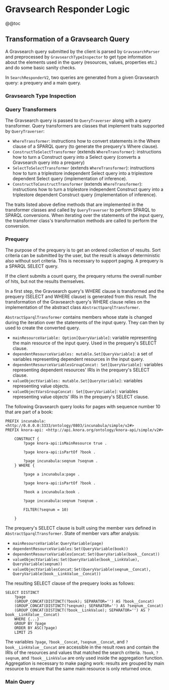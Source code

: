 <!---
Copyright © 2015-2018 the contributors (see Contributors.md).

This file is part of Knora.

Knora is free software: you can redistribute it and/or modify
it under the terms of the GNU Affero General Public License as published
by the Free Software Foundation, either version 3 of the License, or
(at your option) any later version.

Knora is distributed in the hope that it will be useful,
but WITHOUT ANY WARRANTY; without even the implied warranty of
MERCHANTABILITY or FITNESS FOR A PARTICULAR PURPOSE.  See the
GNU Affero General Public License for more details.

You should have received a copy of the GNU Affero General Public
License along with Knora.  If not, see <http://www.gnu.org/licenses/>.
-->

# Gravsearch Responder Logic

@@toc

## Transformation of a Gravsearch Query

A Gravsearch query submitted by the client is parsed by `GravsearchParser` and preprocessed by `GravsearchTypeInspector` 
to get type information about the elements used in the query (resources, values, properties etc.) 
and do some basic sanity checks.

In `SearchResponderV2`, two queries are generated from a given Gravsearch query: a prequery and a main query. 

### Gravsearch Type Inspection

### Query Transformers

The Gravsearch query is passed to `QueryTraverser` along with a query transformer. Query transformers are classes 
that implement traits supported by `QueryTraverser`:

- `WhereTransformer`: instructions how to convert statements in the Where clause of a SPARQL query (to generate the prequery's Where clause).
- `ConstructToSelectTransformer` (extends `WhereTransformer`): instructions how to turn a Construct query into a Select query (converts a Gravsearch query into a prequery)
- `SelectToSelectTransformer` (extends `WhereTransformer`): instructions how to turn a triplestore independent Select query into a triplestore dependent Select query (implementation of inference).    
- `ConstructToConstructTransformer` (extends `WhereTransformer`): instructions how to turn a triplestore independent Construct query into a triplestore dependent Construct query (implementation of inference).

The traits listed above define methods that are implemented in the transformer classes and called by `QueryTraverser` to perform SPARQL to SPARQL conversions. 
When iterating over the statements of the input query, the transformer class's transformation methods are called to perform the conversion.

### Prequery

The purpose of the prequery is to get an ordered collection of results. 
Sort criteria can be submitted by the user, but the result is always deterministic also without sort criteria.
This is necessary to support paging. 
A prequery is a SPARQL SELECT query.

If the client submits a count query, the prequery returns the overall number of hits, but not the results themselves.

In a first step, the Gravsearch query's WHERE clause is transformed and the prequery (SELECT and WHERE clause) is generated from this result. 
The transformation of the Gravsearch query's WHERE clause relies on the implementation of the abstract class `AbstractSparqlTransformer`.
 
`AbstractSparqlTransformer` contains members whose state is changed during the iteration over the statements of the input query. 
They can then by used to create the converted query.

-  `mainResourceVariable: Option[QueryVariable]`: variable representing the main resource of the input query. Used in the prequery's SELECT clause.
- `dependentResourceVariables: mutable.Set[QueryVariable]`: a set of variables representing dependent resources in the input query.
- `dependentResourceVariablesGroupConcat: Set[QueryVariable]`: variables representing dependent resources' IRIs in the prequery's SELECT clause.
- `valueObjectVariables: mutable.Set[QueryVariable]`: variables representing value objects.
- `valueObjectVarsGroupConcat: Set[QueryVariable]`: variables representing value objects' IRIs in the prequery's SELECT clause.

The following Gravsearch query looks for pages with sequence number 10 that are part of a book:

```sparql
PREFIX incunabula: <http://0.0.0.0:3333/ontology/0803/incunabula/simple/v2#>
PREFIX knora-api: <http://api.knora.org/ontology/knora-api/simple/v2#>

    CONSTRUCT {
        ?page knora-api:isMainResource true .

        ?page knora-api:isPartOf ?book .

        ?page incunabula:seqnum ?seqnum .
    } WHERE {

        ?page a incunabula:page .

        ?page knora-api:isPartOf ?book .

        ?book a incunabula:book .

        ?page incunabula:seqnum ?seqnum .

        FILTER(?seqnum = 10)

    }
```

The prequery's SELECT clause is built using the member vars defined in `AbstractSparqlTransformer`.
State of member vars after analysis:

- `mainResourceVariable`: `QueryVariable(page)`
- `dependentResourceVariables`: `Set(QueryVariable(book))`
- `dependentResourceVariablesConcat`: `Set(QueryVariable(book__Concat))`
- `valueObjectVariables`: `Set(QueryVariable(book__LinkValue), QueryVariable(seqnum))`
- `valueObjectVariablesConcat`: `Set(QueryVariable(seqnum__Concat), QueryVariable(book__LinkValue__Concat))`

The resulting SELECT clause of the prequery looks as follows:

```sparql
SELECT DISTINCT 
    ?page 
    (GROUP_CONCAT(DISTINCT(?book); SEPARATOR='') AS ?book__Concat) 
    (GROUP_CONCAT(DISTINCT(?seqnum); SEPARATOR='') AS ?seqnum__Concat)
    (GROUP_CONCAT(DISTINCT(?book__LinkValue); SEPARATOR='') AS ?book__LinkValue__Concat) 
    WHERE {...}
    GROUP BY ?page
    ORDER BY ASC(?page)
    LIMIT 25
```

The variables `?page`, `?book__Concat`, `?seqnum__Concat`, and `?book__LinkValue__Concat` 
are accessible in the result rows and contain the IRIs of the resources and values that matched the search criteria.
`?book`, `?seqnum`, and `?book__LinkValue` are only used inside the aggregation function. Aggregation is necessary to make paging work: 
results are grouped by main resource to ensure that the same main resource is only returned once.

### Main Query

